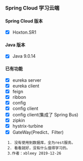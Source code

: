 ### Spring Cloud  学习云端
#### Spring Cloud 版本
  - [x] Hoxton.SR1
#### Java 版本
  - [x] Java 9.0.14

#### 已有功能
  - [x] eureka server
  - [x] eureka client
  - [x] feign
  - [x] ribbon
  - [x] config
  - [x] config client
  - [x] config client(集成了 Spring Bus)
  - [x] zipkin
  - [x] hystrix-turbine
  - [x] GateWay(Predict、Filter)
 ```
  1. 没有使用到数据库，全为rest服务。
  2. 看看就好，没有什么值得学习的。
  3.作者：xbleey 2019-12-26